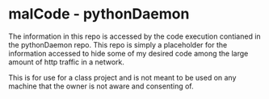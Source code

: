 # malCode - pythonDaemon

The information in this repo is accessed by the code execution contianed in the pythonDaemon repo. This repo is simply a placeholder for the information accessed to hide some of my desired code among the large amount of http traffic in a network.

This is for use for a class project and is not meant to be used on any machine that the owner is not aware and consenting of.
